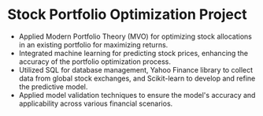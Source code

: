 # Stock Portfolio Optimization Project
- Applied Modern Portfolio Theory (MVO) for optimizing stock allocations in an existing portfolio for maximizing returns.
- Integrated machine learning for predicting stock prices, enhancing the accuracy of the portfolio optimization process.
- Utilized SQL for database management, Yahoo Finance library to collect data from global stock exchanges, and Scikit-learn to develop and refine the predictive model.
- Applied model validation techniques to ensure the model's accuracy and applicability across various financial scenarios.
